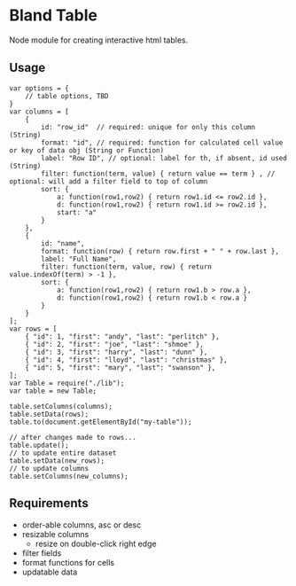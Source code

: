 Bland Table
===========

Node module for creating interactive html tables.

## Usage

    var options = {
        // table options, TBD
    }
    var columns = [
        {
            id: "row_id"  // required: unique for only this column (String)
            format: "id", // required: function for calculated cell value or key of data obj (String or Function)
            label: "Row ID", // optional: label for th, if absent, id used (String)
            filter: function(term, value) { return value == term } , // optional: will add a filter field to top of column
            sort: { 
                a: function(row1,row2) { return row1.id <= row2.id }, 
                d: function(row1,row2) { return row1.id >= row2.id },
                start: "a"
            }
        },
        {
            id: "name",
            format: function(row) { return row.first + " " + row.last },
            label: "Full Name",
            filter: function(term, value, row) { return value.indexOf(term) > -1 },
            sort: {
                a: function(row1,row2) { return row1.b > row.a },
                d: function(row1,row2) { return row1.b < row.a }
            }
        }
    ];
    var rows = [
        { "id": 1, "first": "andy", "last": "perlitch" },
        { "id": 2, "first": "joe", "last": "shmoe" },
        { "id": 3, "first": "harry", "last": "dunn" },
        { "id": 4, "first": "lloyd", "last": "christmas" },
        { "id": 5, "first": "mary", "last": "swanson" },
    ];
    var Table = require("./lib");
    var table = new Table;
    
    table.setColumns(columns);
    table.setData(rows);
    table.to(document.getElementById("my-table"));
    
    // after changes made to rows...
    table.update();
    // to update entire dataset
    table.setData(new_rows);
    // to update columns
    table.setColumns(new_columns);


## Requirements

- order-able columns, asc or desc
- resizable columns
    - resize on double-click right edge
- filter fields
- format functions for cells
- updatable data
